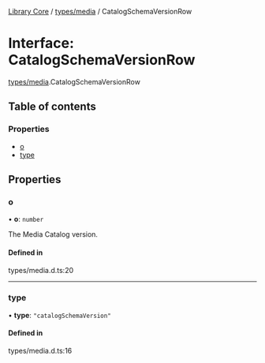 [Library Core](../README.md) / [types/media](../modules/types_media.md) / CatalogSchemaVersionRow

# Interface: CatalogSchemaVersionRow

[types/media](../modules/types_media.md).CatalogSchemaVersionRow

## Table of contents

### Properties

- [o](types_media.catalogschemaversionrow.md#o)
- [type](types_media.catalogschemaversionrow.md#type)

## Properties

### o

• **o**: `number`

The Media Catalog version.

#### Defined in

types/media.d.ts:20

___

### type

• **type**: ``"catalogSchemaVersion"``

#### Defined in

types/media.d.ts:16
